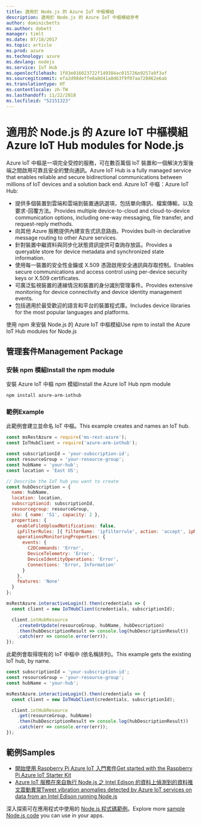 ```yaml
---
title: 適用於 Node.js 的 Azure IoT 中樞模組
description: 適用於 Node.js 的 Azure IoT 中樞模組參考
author: dominicbetts
ms.author: dobett
manager: timlt
ms.date: 07/18/2017
ms.topic: article
ms.prod: azure
ms.technology: azure
ms.devlang: nodejs
ms.service: IoT Hub
ms.openlocfilehash: 1f83e016023722f149384ac015726e9257a9f3af
ms.sourcegitcommit: efa2d98deffe8a0d41a8d63f9f07aa720862e6ab
ms.translationtype: HT
ms.contentlocale: zh-TW
ms.lasthandoff: 11/22/2018
ms.locfileid: "52151323"
---
```

# <a name="azure-iot-hub-modules-for-nodejs"></a><span data-ttu-id="1b292-103">適用於 Node.js 的 Azure IoT 中樞模組</span><span class="sxs-lookup"><span data-stu-id="1b292-103">Azure IoT Hub modules for Node.js</span></span>

<span data-ttu-id="1b292-104">Azure IoT 中樞是一項完全受控的服務，可在數百萬個 IoT 裝置和一個解決方案後端之間啟用可靠且安全的雙向通訊。</span><span class="sxs-lookup"><span data-stu-id="1b292-104">Azure IoT Hub is a fully managed service that enables reliable and secure bidirectional communications between millions of IoT devices and a solution back end.</span></span> <span data-ttu-id="1b292-105">Azure IoT 中樞：</span><span class="sxs-lookup"><span data-stu-id="1b292-105">Azure IoT Hub:</span></span>
- <span data-ttu-id="1b292-106">提供多個裝置到雲端和雲端到裝置通訊選項，包括單向傳訊、檔案傳輸，以及要求-回覆方法。</span><span class="sxs-lookup"><span data-stu-id="1b292-106">Provides multiple device-to-cloud and cloud-to-device communication options, including one-way messaging, file transfer, and request-reply methods.</span></span>
- <span data-ttu-id="1b292-107">向其他 Azure 服務提供內建宣告式訊息路由。</span><span class="sxs-lookup"><span data-stu-id="1b292-107">Provides built-in declarative message routing to other Azure services.</span></span>
- <span data-ttu-id="1b292-108">針對裝置中繼資料與同步化狀態資訊提供可查詢存放區。</span><span class="sxs-lookup"><span data-stu-id="1b292-108">Provides a queryable store for device metadata and synchronized state information.</span></span>
- <span data-ttu-id="1b292-109">使用每一裝置的安全性金鑰或 X.509 憑證啟用安全通訊與存取控制。</span><span class="sxs-lookup"><span data-stu-id="1b292-109">Enables secure communications and access control using per-device security keys or X.509 certificates.</span></span>
- <span data-ttu-id="1b292-110">可廣泛監視裝置的連線情況和裝置的身分識別管理事件。</span><span class="sxs-lookup"><span data-stu-id="1b292-110">Provides extensive monitoring for device connectivity and device identity management events.</span></span>
- <span data-ttu-id="1b292-111">包括適用於最受歡迎的語言和平台的裝置程式庫。</span><span class="sxs-lookup"><span data-stu-id="1b292-111">Includes device libraries for the most popular languages and platforms.</span></span>

<span data-ttu-id="1b292-112">使用 npm 來安裝 Node.js 的 Azure IoT 中樞模組</span><span class="sxs-lookup"><span data-stu-id="1b292-112">Use npm to install the Azure IoT Hub modules for Node.js</span></span>

## <a name="management-package"></a><span data-ttu-id="1b292-113">管理套件</span><span class="sxs-lookup"><span data-stu-id="1b292-113">Management Package</span></span>

### <a name="install-the-npm-module"></a><span data-ttu-id="1b292-114">安裝 npm 模組</span><span class="sxs-lookup"><span data-stu-id="1b292-114">Install the npm module</span></span>

<span data-ttu-id="1b292-115">安裝 Azure IoT 中樞 npm 模組</span><span class="sxs-lookup"><span data-stu-id="1b292-115">Install the Azure IoT Hub npm module</span></span>

```bash
npm install azure-arm-iothub
```

### <a name="example"></a><span data-ttu-id="1b292-116">範例</span><span class="sxs-lookup"><span data-stu-id="1b292-116">Example</span></span>

<span data-ttu-id="1b292-117">此範例會建立並命名 IoT 中樞。</span><span class="sxs-lookup"><span data-stu-id="1b292-117">This example creates and names an IoT hub.</span></span>

```javascript
const msRestAzure = require('ms-rest-azure');
const IoTHubClient = require('azure-arm-iothub');

const subscriptionId = 'your-subscription-id';
const resourceGroup = 'your-resource-group';
const hubName = 'your-hub';
const location = 'East US';

// Describe the IoT hub you want to create
const hubDescription = {
  name: hubName,
  location: location,
  subscriptionid: subscriptionId,
  resourcegroup: resourceGroup,
  sku: { name: 'S1', capacity: 2 },
  properties: {
    enableFileUploadNotifications: false,
    ipFilterRules: [{ filterName: 'ipfilterrule', action: 'accept', ipMask: '0.0.0.0/0' }],
    operationsMonitoringProperties: {
      events: {
        C2DCommands: 'Error',
        DeviceTelemetry: 'Error',
        DeviceIdentityOperations: 'Error',
        Connections: 'Error, Information'
      }
    },
    features: 'None'
  }
};

msRestAzure.interactiveLogin().then(credentials => {
  const client = new IoTHubClient(credentials, subscriptionId);

  client.iotHubResource
    .createOrUpdate(resourceGroup, hubName, hubDescription)
    .then(hubDescriptionResult => console.log(hubDescriptionResult))
    .catch(err => console.error(err));
});
```

<span data-ttu-id="1b292-118">此範例會取得現有的 IoT 中樞中 (依名稱排列)。</span><span class="sxs-lookup"><span data-stu-id="1b292-118">This example gets the existing IoT hub, by name.</span></span>

```javascript
const subscriptionId = 'your-subscription-id';
const resourceGroup = 'your-resource-group';
const hubName = 'your-hub';

msRestAzure.interactiveLogin().then(credentials => {
  const client = new IoTHubClient(credentials, subscriptionId);

  client.iotHubResource
    .get(resourceGroup, hubName)
    .then(hubDescriptionResult => console.log(hubDescriptionResult))
    .catch(err => console.error(err));
});
```

## <a name="samples"></a><span data-ttu-id="1b292-119">範例</span><span class="sxs-lookup"><span data-stu-id="1b292-119">Samples</span></span>

- [<span data-ttu-id="1b292-120">開始使用 Raspberry Pi Azure IoT 入門套件</span><span class="sxs-lookup"><span data-stu-id="1b292-120">Get started with the Raspberry Pi Azure IoT Starter Kit</span></span>](https://azure.microsoft.com/resources/samples/iot-remote-monitoring-node-raspberrypi-getstartedkit/)
- [<span data-ttu-id="1b292-121">Azure IoT 服務在來自執行 Node.js 之 Intel Edison 的資料上偵測到的資料推文震動異常</span><span class="sxs-lookup"><span data-stu-id="1b292-121">Tweet vibration anomalies detected by Azure IoT services on data from an Intel Edison running Node.js</span></span>](https://azure.microsoft.com/resources/samples/iot-hub-nodejs-intel-edison-vibration-anomaly-detection/)

<span data-ttu-id="1b292-122">深入探索可在應用程式中使用的 [Node.js 程式碼範例](https://azure.microsoft.com/resources/samples/?platform=nodejs)。</span><span class="sxs-lookup"><span data-stu-id="1b292-122">Explore more [sample Node.js code](https://azure.microsoft.com/resources/samples/?platform=nodejs) you can use in your apps.</span></span>
